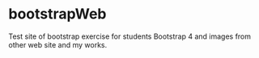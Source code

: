 # bootstrapWeb
Test site of bootstrap exercise for students
Bootstrap 4 and images from other web site and my works.
